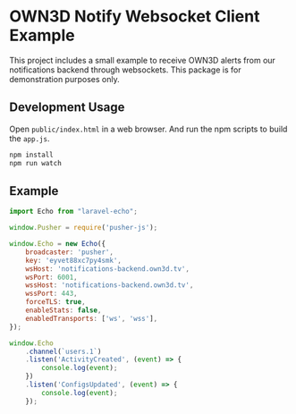 # OWN3D Notify Websocket Client Example

This project includes a small example to receive OWN3D alerts from our notifications backend through websockets. This package is for demonstration purposes only.

## Development Usage

Open `public/index.html` in a web browser. And run the npm scripts to build the `app.js`. 

```bash
npm install
npm run watch
```

## Example

```javascript
import Echo from "laravel-echo";

window.Pusher = require('pusher-js');

window.Echo = new Echo({
    broadcaster: 'pusher',
    key: 'eyvet88xc7py4smk',
    wsHost: 'notifications-backend.own3d.tv',
    wsPort: 6001,
    wssHost: 'notifications-backend.own3d.tv',
    wssPort: 443,
    forceTLS: true,
    enableStats: false,
    enabledTransports: ['ws', 'wss'],
});

window.Echo
    .channel(`users.1`)
    .listen('ActivityCreated', (event) => {
        console.log(event);
    })
    .listen('ConfigsUpdated', (event) => {
        console.log(event);
    });
```